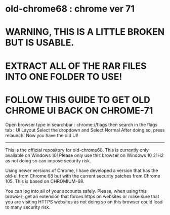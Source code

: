 # old-chrome68 : chrome ver 71
# WARNING, THIS IS A LITTLE BROKEN BUT IS USABLE.
# EXTRACT ALL OF THE RAR FILES INTO ONE FOLDER TO USE!

# FOLLOW THIS GUIDE TO GET OLD CHROME UI BACK ON CHROME-71
Open browser
type in searchbar : chrome://flags
then search in the flags tab : UI Layout
Select the dropdown and Select Normal
After doing so, press relaunch! Now you have the old UI!


----------------------------------------------------------------------------------------------------------------------------------------------------------


This is the official repository for old-chrome68. This is currently only avaliable on Windows 10!
Please only use this browser on Windows 10 21H2 as not doing so can impose security risk. 

Using newer versions of Chrome, I have developed a version that has the old-ui from Chrome 68 but with the current security patches from Chrome 105. This is based on CHROMIUM-68.

You can log into all of your accounts safely. Please, when using this browser; get an extension that forces https on websites or make sure that you are visiting HTTPS websites as not doing so on this browser could lead to many security risk. 

